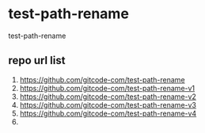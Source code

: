 # test-path-rename
test-path-rename


## repo url list

1. https://github.com/gitcode-com/test-path-rename
2. https://github.com/gitcode-com/test-path-rename-v1
3. https://github.com/gitcode-com/test-path-rename-v2
4. https://github.com/gitcode-com/test-path-rename-v3
5. https://github.com/gitcode-com/test-path-rename-v4
6. 
